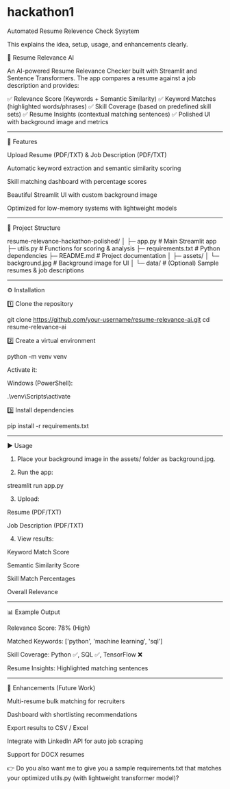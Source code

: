 # hackathon1
Automated Resume Relevence Check Sysytem

This explains the idea, setup, usage, and enhancements clearly.

📄 Resume Relevance AI

An AI-powered Resume Relevance Checker built with Streamlit and Sentence Transformers.
The app compares a resume against a job description and provides:

✅ Relevance Score (Keywords + Semantic Similarity)
✅ Keyword Matches (highlighted words/phrases)
✅ Skill Coverage (based on predefined skill sets)
✅ Resume Insights (contextual matching sentences)
✅ Polished UI with background image and metrics

---
🚀 Features

Upload Resume (PDF/TXT) & Job Description (PDF/TXT)

Automatic keyword extraction and semantic similarity scoring

Skill matching dashboard with percentage scores

Beautiful Streamlit UI with custom background image

Optimized for low-memory systems with lightweight models

---
📂 Project Structure

resume-relevance-hackathon-polished/
│
├─ app.py                 # Main Streamlit app
├─ utils.py               # Functions for scoring & analysis
├─ requirements.txt       # Python dependencies
├─ README.md              # Project documentation
│
├─ assets/
│   └─ background.jpg     # Background image for UI
│
└─ data/                  # (Optional) Sample resumes & job descriptions

---

⚙ Installation

1️⃣ Clone the repository

git clone https://github.com/your-username/resume-relevance-ai.git
cd resume-relevance-ai

2️⃣ Create a virtual environment

python -m venv venv

Activate it:

Windows (PowerShell):

.\venv\Scripts\activate


3️⃣ Install dependencies

pip install -r requirements.txt

---

▶ Usage

1. Place your background image in the assets/ folder as background.jpg.


2. Run the app:

streamlit run app.py


3. Upload:

Resume (PDF/TXT)

Job Description (PDF/TXT)



4. View results:

Keyword Match Score

Semantic Similarity Score

Skill Match Percentages

Overall Relevance

---

📊 Example Output

Relevance Score: 78% (High)

Matched Keywords: ['python', 'machine learning', 'sql']

Skill Coverage: Python ✅, SQL ✅, TensorFlow ❌

Resume Insights: Highlighted matching sentences

---

🔧 Enhancements (Future Work)

Multi-resume bulk matching for recruiters

Dashboard with shortlisting recommendations

Export results to CSV / Excel

Integrate with LinkedIn API for auto job scraping

Support for DOCX resumes

👉 Do you also want me to give you a sample requirements.txt that matches your optimized utils.py (with lightweight transformer model)?
